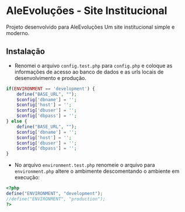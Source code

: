 # AleEvoluções - Site Institucional

Projeto desenvolvido para AleEvoluções Um site institucional simple e moderno.

## Instalação 

- Renomei o arquivo `config.test.php` para `config.php` e coloque as informações de acesso ao banco de dados e as urls locais de desenvolvimento e produção.

```php
if(ENVIRONMENT == 'development') {
	define("BASE_URL", "");
	$config['dbname'] = '';
	$config['host'] = '';
	$config['dbuser'] = '';
	$config['dbpass'] = '';
} else {
	define("BASE_URL", "");
	$config['dbname'] = '';
	$config['host'] = '';
	$config['dbuser'] = '';
	$config['dbpass'] = '';
}
```

- No arquivo `environment.test.php` renomeie o arquivo para `environment.php` altere o ambimente descomentando o ambiente em execução:
```php
<?php
define("ENVIRONMENT", "development");
//define("ENVIRONMENT", "production");
?>
```

